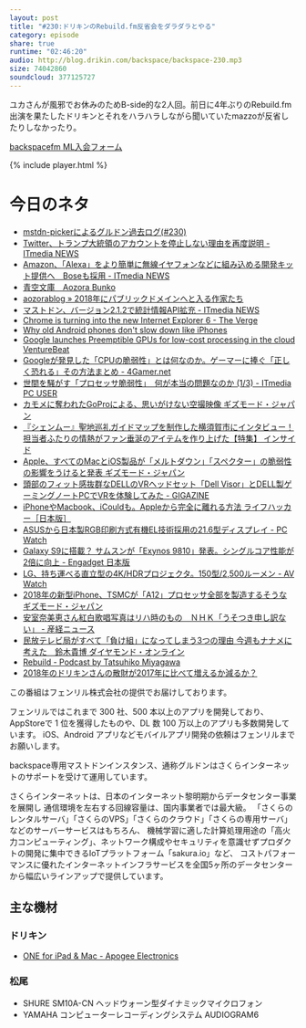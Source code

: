 ```yaml
---
layout: post
title: "#230:ドリキンのRebuild.fm反省会をダラダラとやる"
category: episode
share: true
runtime: "02:46:20"
audio: http://blog.drikin.com/backspace/backspace-230.mp3
size: 74042860
soundcloud: 377125727
---
```


ユカさんが風邪でお休みのためB-side的な2人回。前日に4年ぶりのRebuild.fm出演を果たしたドリキンとそれをハラハラしながら聞いていたmazzoが反省したりしなかったり。

[backspacefm ML入会フォーム](http://backspace.us11.list-manage.com/subscribe?u=09c933bd3997c1d16dbed156a&id=84b6529b91)

{% include player.html %}

# 今日のネタ
* [mstdn-pickerによるグルドン過去ログ(#230)](https://rbtnn.github.io/mstdn-picker/?instance=mstdn.guru&since_id=99300911957338140&max_id=99301566317536314)
* [Twitter、トランプ大統領のアカウントを停止しない理由を再度説明 - ITmedia NEWS](http://www.itmedia.co.jp/news/articles/1801/06/news007.html)
* [Amazon、「Alexa」をより簡単に無線イヤフォンなどに組み込める開発キット提供へ　Boseも採用 - ITmedia NEWS](http://www.itmedia.co.jp/news/articles/1801/06/news006.html)
* [青空文庫　Aozora Bunko](http://www.aozora.gr.jp/)
* [aozorablog » 2018年にパブリックドメインへと入る作家たち](http://www.aozora.gr.jp/aozorablog/?p=3998)
* [マストドン、バージョン2.1.2で統計情報API拡充 - ITmedia NEWS](http://www.itmedia.co.jp/news/articles/1801/06/news010.html)
* [Chrome is turning into the new Internet Explorer 6 - The Verge](https://www.theverge.com/2018/1/4/16805216/google-chrome-only-sites-internet-explorer-6-web-standards)
* [Why old Android phones don&#039;t slow down like iPhones](http://mashable.com/2018/01/04/apple-slowing-down-iphones-why-not-android/?utm_cid=mash-com-Tw-main-link#14TwfLy3rmqg)
* [Google launches Preemptible GPUs for low-cost processing in the cloud VentureBeat](https://venturebeat.com/2018/01/04/google-launches-preemptible-gpus-for-low-cost-processing-in-the-cloud/)
* [Googleが発見した「CPUの脆弱性」とは何なのか。ゲーマーに捧ぐ「正しく恐れる」その方法まとめ - 4Gamer.net](http://www.4gamer.net/games/999/G999902/20180105085/)
* [世間を騒がす「プロセッサ脆弱性」　何が本当の問題なのか (1/3) - ITmedia PC USER](http://www.itmedia.co.jp/pcuser/articles/1801/06/news014.html)
* [カモメに奪われたGoProによる、思いがけない空撮映像 ギズモード・ジャパン](https://www.gizmodo.jp/2018/01/gopro-seagull-drone.html)
* [『シェンムー』聖地巡礼ガイドマップを制作した横須賀市にインタビュー！ 担当者ふたりの情熱がファン垂涎のアイテムを作り上げた【特集】 インサイド](https://www.inside-games.jp/article/2017/12/30/111947.html)
* [Apple、すべてのMacとiOS製品が「メルトダウン」「スペクター」の脆弱性の影響をうけると発表 ギズモード・ジャパン](https://www.gizmodo.jp/2018/01/apple-meltdown-spectre-statement.html)
* [頭部のフィット感抜群なDELLのVRヘッドセット「Dell Visor」とDELL製ゲーミングノートPCでVRを体験してみた - GIGAZINE](http://gigazine.net/news/20180105-dell-visor-review/)
* [iPhoneやMacbook、iCouldも。Appleから完全に離れる方法 ライフハッカー［日本版］](https://www.lifehacker.jp/2018/01/180105-how-to-ditch-apple-completely.html)
* [ASUSから日本製RGB印刷方式有機EL技術採用の21.6型ディスプレイ - PC Watch](https://pc.watch.impress.co.jp/docs/news/1099643.html)
* [Galaxy S9に搭載？ サムスンが「Exynos 9810」発表。シングルコア性能が2倍に向上 - Engadget 日本版](http://japanese.engadget.com/2018/01/05/galaxy-s9-exynos-9810-2/)
* [LG、持ち運べる直立型の4K/HDRプロジェクタ。150型/2,500ルーメン - AV Watch](https://av.watch.impress.co.jp/docs/news/1099663.html)
* [2018年の新型iPhone、TSMCが「A12」プロセッサ全部を製造するそうな ギズモード・ジャパン](https://www.gizmodo.jp/2018/01/2018_applea12soc-tsmc.html)
* [安室奈美恵さん紅白歌唱写真はリハ時のもの　ＮＨＫ「うそつき申し訳ない」 - 産経ニュース](http://www.sankei.com/entertainments/news/180105/ent1801050022-n1.html)
* [民放テレビ局がすべて「負け組」になってしまう3つの理由 今週もナナメに考えた　鈴木貴博 ダイヤモンド・オンライン](http://diamond.jp/articles/-/154625)
* [Rebuild - Podcast by Tatsuhiko Miyagawa](http://rebuild.fm/)
* [2018年のドリキンさんの散財が2017年に比べて増えるか減るか？](https://www.youtube.com/watch?v=JKPCgSM79Dk)


この番組はフェンリル株式会社の提供でお届けしております。

フェンリルではこれまで 300 社、500 本以上のアプリを開発しており、AppStoreで 1 位を獲得したものや、DL 数 100 万以上のアプリも多数開発しています。
iOS、Android アプリなどモバイルアプリ開発の依頼はフェンリルまでお願いします。

backspace専用マストドンインスタンス、通称グルドンはさくらインターネットのサポートを受けて運用しています。

さくらインターネットは、日本のインターネット黎明期からデータセンター事業を展開し
通信環境を左右する回線容量は、国内事業者では最大級。
「さくらのレンタルサーバ」「さくらのVPS」「さくらのクラウド」「さくらの専用サーバ」などのサーバーサービスはもちろん、
機械学習に適した計算処理用途の「高火力コンピューティング」、ネットワーク構成やセキュリティを意識せずプロダクトの開発に集中できるIoTプラットフォーム「sakura.io」など、
コストパフォーマンスに優れたインターネットインフラサービスを全国5ヶ所のデータセンターから幅広いラインアップで提供しています。

## 主な機材

### ドリキン
* [ONE for iPad & Mac - Apogee Electronics](http://amzn.to/2DJVyyj)

### 松尾
* SHURE  SM10A-CN ヘッドウォーン型ダイナミックマイクロフォン
* YAMAHA コンピューターレコーディングシステム AUDIOGRAM6
